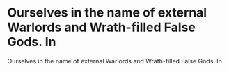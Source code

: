 # Ourselves in the name of external Warlords and Wrath-filled False Gods. In

Ourselves in the name of external Warlords and Wrath-filled False Gods. In